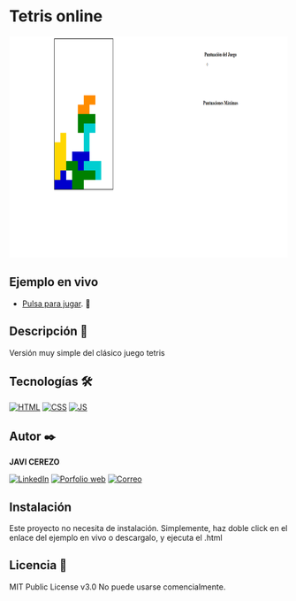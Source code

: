 # Tetris online

<div align="center">
<img aling="center" src="https://raw.githubusercontent.com/javicerezo/juego-tetris/master/public/assets/imgs/preview.png" alt="logo Jc" height="400" width="800">
</div>

## Ejemplo en vivo
- [Pulsa para jugar](https://javicerezo.github.io/juego-tetris/). 🚀

## Descripción 📑
Versión muy simple del clásico juego tetris

## Tecnologías 🛠
<!-- Iconos sacados de https://github.com/alexandresanlim/Badges4-README.md-Profile -->
[![HTML](https://img.shields.io/badge/HTML5-E34F26?style=for-the-badge&logo=html5&logoColor=white)](https://es.wikipedia.org/wiki/HTML5)
[![CSS](https://img.shields.io/badge/CSS3-1572B6?style=for-the-badge&logo=css3&logoColor=white)](https://es.wikipedia.org/wiki/CSS)
[![JS](https://img.shields.io/badge/JavaScript-F7DF1E?style=for-the-badge&logo=javascript&logoColor=black)](https://es.wikipedia.org/wiki/JavaScript)

## Autor ✒️
**JAVI CEREZO**

[![LinkedIn](https://img.shields.io/badge/LinkedIn-0077B5?style=for-the-badge&logo=linkedin&logoColor=white)](https://www.linkedin.com/in/javicerezo/)
[![Porfolio web](https://img.shields.io/badge/website-000000?style=for-the-badge&logo=About.me&logoColor=white)](https://javicerezo.netlify.app/)
[![Correo](https://img.shields.io/badge/Gmail-D14836?style=for-the-badge&logo=gmail&logoColor=white)](<mailto:jc.webmob@gmail.com>)

## Instalación 
Este proyecto no necesita de instalación. Simplemente, haz doble click en el enlace del ejemplo en vivo o descargalo, y ejecuta el .html
  
## Licencia 📄
MIT Public License v3.0
No puede usarse comencialmente.
